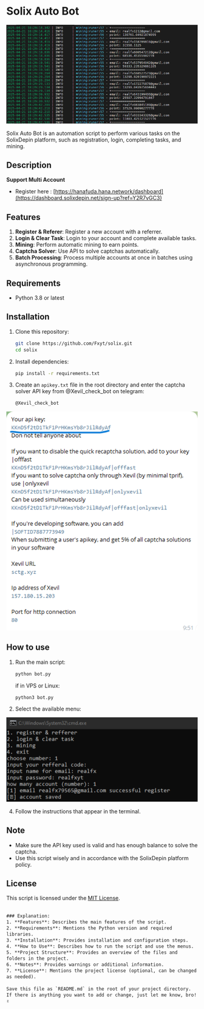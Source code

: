 # Solix Auto Bot
<img width="513" alt="image" src="image.png">

Solix Auto Bot is an automation script to perform various tasks on the SolixDepin platform, such as registration, login, completing tasks, and mining.

## Description
**Support Multi Account**
- Register here : [https://hanafuda.hana.network/dashboard](https://dashboard.solixdepin.net/sign-up?ref=Y2R7vGC3)

## Features
1. **Register & Referer**: Register a new account with a referrer.
2. **Login & Clear Task**: Login to your account and complete available tasks.
3. **Mining**: Perform automatic mining to earn points.
4. **Captcha Solver**: Use API to solve captchas automatically.
5. **Batch Processing**: Process multiple accounts at once in batches using asynchronous programming.

## Requirements
- Python 3.8 or latest

## Installation
1. Clone this repository:
   ```bash
   git clone https://github.com/Fxyt/solix.git
   cd solix
   ```

2. Install dependencies:
   ```bash
   pip install -r requirements.txt
   ```

3. Create an `apikey.txt` file in the root directory and enter the captcha solver API key from @Xevil_check_bot on telegram:
   ```bash
   @Xevil_check_bot
   ```
<img width="513" alt="image" src="apikey.png">

## How to use
1. Run the main script:
   ```bash
   python bot.py
   ```
   if in VPS or Linux:
   ```bash
   python3 bot.py
   ```

3. Select the available menu:
<img width="513" alt="image" src="menu.png">

4. Follow the instructions that appear in the terminal.

## Note
- Make sure the API key used is valid and has enough balance to solve the captcha.
- Use this script wisely and in accordance with the SolixDepin platform policy.

## License
This script is licensed under the [MIT License](LICENSE).
```

### Explanation:
1. **Features**: Describes the main features of the script.
2. **Requirements**: Mentions the Python version and required libraries.
3. **Installation**: Provides installation and configuration steps.
4. **How ​​to Use**: Describes how to run the script and use the menus.
5. **Project Structure**: Provides an overview of the files and folders in the project.
6. **Notes**: Provides warnings or additional information.
7. **License**: Mentions the project license (optional, can be changed as needed).

Save this file as `README.md` in the root of your project directory. If there is anything you want to add or change, just let me know, bro! ✌️
